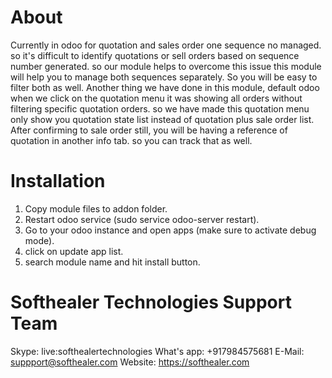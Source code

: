 About
============
Currently in odoo for quotation and sales order one sequence no managed. so it's difficult to identify quotations or sell orders based on sequence number generated. so our module helps to overcome this issue this module will help you to manage both sequences separately. So you will be easy to filter both as well. Another thing we have done in this module, default odoo when we click on the quotation menu it was showing all orders without filtering specific quotation orders. so we have made this quotation menu only show you quotation state list instead of quotation plus sale order list. After confirming to sale order still, you will be having a reference of quotation in another info tab. so you can track that as well.

Installation
============
1) Copy module files to addon folder.
2) Restart odoo service (sudo service odoo-server restart).
3) Go to your odoo instance and open apps (make sure to activate debug mode).
4) click on update app list. 
5) search module name and hit install button.

Softhealer Technologies Support Team
=====================================
Skype: live:softhealertechnologies
What's app: +917984575681
E-Mail: suppport@softhealer.com
Website: https://softhealer.com

